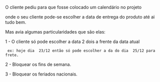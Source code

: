 O cliente pediu para que fosse colocado um calendário no projeto 

onde o seu cliente pode-se escolher a data de entrega do produto até ai tudo bem.

Mas avia algumas particularidades que são elas:

 1 - O cliente só pode escolher a data 2 dois a frente da data atual
 
     ex: hoje dia  23/12 então só pode escolher a da do dia  25/12 para frete.
     
 2 - Bloquear os fins de semana.
 
 3 - Bloquear os feriados nacionais.
